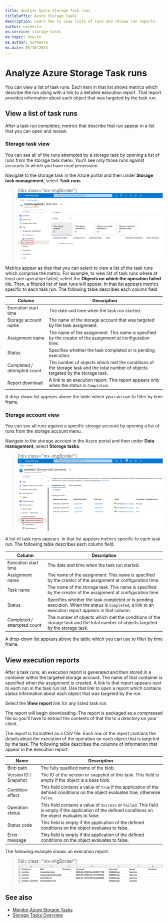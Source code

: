 ```yaml
---
title: Analyze Azure Storage Task runs
titleSuffix: Azure Storage Tasks
description: Learn how to view lists of runs and review run reports.
author: normesta
ms.service: storage-tasks
ms.topic: how-to
ms.author: normesta
ms.date: 05/10/2023
---
```


# Analyze Azure Storage Task runs

You can view a list of task runs. Each item in that list shows metrics which describe the run along with a link to a detailed execution report. That report provides information about each object that was targeted by the task run.

## View a list of task runs

After a task run completes, metrics that describe that run appear in a list that you can open and review.

### Storage task view

You can see all of the runs attempted by a storage task by opening a list of runs from the storage task menu. You'll see only those runs against accounts to which you have read permission.

Navigate to the storage task in the Azure portal and then under **Storage task management**, select **Task runs**.

> [!div class="mx-imgBorder"]
> ![Screenshot of the the storage task list when opened from a storage task.](./media/storage-task-runs/storage-task-runs-storage-task-view.png)

Metrics appear as tiles that you can select to view a list of the task runs which comprise the metric. For example, to view list of task runs where at least one operation failed, select the **Objects on which the operation failed** tile. Then, a filtered list of task runs will appear. In that list appears metrics specific to each task run. The following table describes each column field

| Column  | Description |
|--|--|
| Execution start time | The date and time when the task run started. |
| Storage account name | The name of the storage account that was targeted by the task assignment. |
| Assignment name | The name of the assignment. This name is specified by the creator of the assignment at configuration time. |
| Status | Specifies whether the task completed or is pending execution. |
| Completed / attempted count | The number of objects which met the conditions of the storage task and the total number of objects targeted by the storage task. |
| Report download | A link to an execution report. This report appears only when the status is `Completed`.|

A drop-down list appears above the table which you can use to filter by time frame.

### Storage account view

You can see all runs against a specific storage account by opening a list of runs from the storage account menu.

Navigate to the storage account in the Azure portal and then under **Data management**, select **Storage tasks**.

> [!div class="mx-imgBorder"]
> ![Screenshot of the the storage task list when opened from a storage account.](./media/storage-task-runs/storage-task-runs-storage-account-view.png)

A list of task runs appears. In that list appears metrics specific to each task run. The following table describes each column field.

| Column  | Description |
|--|--|
| Execution start time | The date and time when the task run started. |
| Assignment name | The name of the assignment. This name is specified by the creator of the assignment at configuration time. |
| Task name | The name of the storage task. This name is specified by the creator of the assignment at configuration time. |
| Status | Specifies whether the task completed or is pending execution. When the status is `Completed`, a link to an execution report appears in that column. |
| Completed / attempted count | The number of objects which met the conditions of the storage task and the total number of objects targeted by the storage task. |

A drop-down list appears above the table which you can use to filter by time frame.

## View execution reports

After a task runs, an execution report is generated and then stored in a container within the targeted storage account. The name of that container is specified when the assignment is created.  A link to that report appears next to each run in the task run list. Use that link to open a report which contains status information about each object that was targeted by the run.

Select the **View report** link for any listed task run.

The report will begin downloading. The report is packaged as a compressed file so you'll have to extract the contents of that file to a directory on your client.

The report is formatted as a CSV file. Each row of the report contains the details about the execution of the operation on each object that is targeted by the task. The following table describes the columns of information that appear in the execution report:

| Name | Description |
|--|--|
| Blob path | The fully qualified name of the blob. |
| Version ID / Snapshot | The ID of the version or snapshot of this task. This field is empty if the object is a base blob. |
| Condition effect | This field contains a value of `true` if the application of the defined conditions on the object evaluates true; otherwise `false`. |
| Operation status | This field contains a value of `Success` or `Failed`. This field is empty if the application of the defined conditions on the object evaluates to false. |
| Status code | This field is empty if the application of the defined conditions on the object evaluates to false. |
| Error message | This field is empty if the application of the defined conditions on the object evaluates to false. |

The following example shows an execution report:

> [!div class="mx-imgBorder"]
> ![Screenshot of a sample execution report.](./media/storage-task-runs/execution-report-example.png)

## See also

- [Monitor Azure Storage Tasks](monitor-storage-tasks)
- [Storage Tasks Overview](overview.md)
